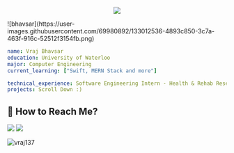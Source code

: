 <p align="center">
  <img src="https://capsule-render.vercel.app/api?text=Hey!🚀&animation=fadeIn&type=waving&color=gradient&height=100"/>
</p>
![bhavsar](https://user-images.githubusercontent.com/69980892/133012536-4893c850-3c7a-463f-916c-52512f3154fb.png)

```yaml
name: Vraj Bhavsar
education: University of Waterloo
major: Computer Engineering
current_learning: ["Swift, MERN Stack and more"]

technical_experience: Software Engineering Intern - Health & Rehab Research Inc.
projects: Scroll Down :)

```

## 📨 How to Reach Me?  
[![](https://img.shields.io/badge/Gmail-D14836?style=for-the-badge&logo=gmail&logoColor=white)](mailto:vraj13725@gmail.com) [![](https://img.shields.io/badge/LinkedIn-0077B5?style=for-the-badge&logo=linkedin&logoColor=white)](https://www.linkedin.com/in/vrajbhavsar/)


<p align="left"> <img src="https://komarev.com/ghpvc/?username=vraj137&label=Profile%20views&color=0e75b6&style=flat" alt="vraj137" /> </p>

